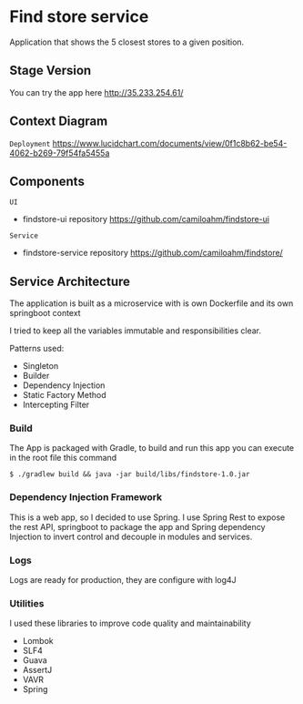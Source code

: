# Find store service

Application that shows the 5 closest stores to a given position.

## Stage Version
You can try the app here http://35.233.254.61/

## Context Diagram

`Deployment`
https://www.lucidchart.com/documents/view/0f1c8b62-be54-4062-b269-79f54fa5455a

## Components

`UI`
* findstore-ui repository https://github.com/camiloahm/findstore-ui

`Service`
* findstore-service repository https://github.com/camiloahm/findstore/

## Service Architecture

The application is built as a microservice with is own Dockerfile and its own springboot context

I tried to keep all the variables immutable and responsibilities clear.

Patterns used:
* Singleton
* Builder 
* Dependency Injection
* Static Factory Method
* Intercepting Filter

### Build
The App is packaged with Gradle, to build and run this app you can execute in the root file this command
```
$ ./gradlew build && java -jar build/libs/findstore-1.0.jar 
```

### Dependency Injection Framework

This is a web app, so I decided to use Spring. I use Spring Rest to expose the rest API, springboot to package the app and Spring dependency Injection to invert control and decouple in modules and services.  


### Logs

Logs are ready for production, they are configure with log4J  

### Utilities

I used these libraries to improve code quality and maintainability 

* Lombok
* SLF4
* Guava 
* AssertJ
* VAVR
* Spring
